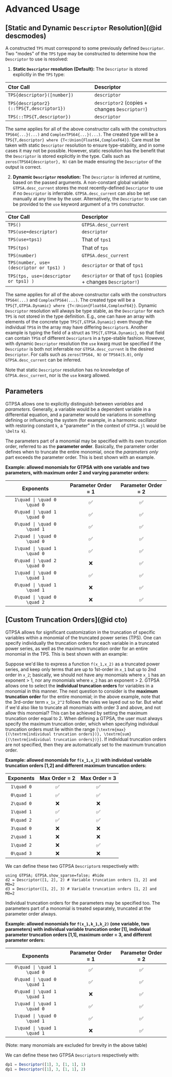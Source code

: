 # Advanced Usage
## [Static and Dynamic `Descriptor` Resolution](@id descmodes)

A constructed `TPS` must correspond to some previously defined `Descriptor`. Two "modes" of the `TPS` type may be constructed to determine how the `Descriptor` to use is resolved:

1. **Static `Descriptor` resolution (Default):** The `Descriptor` is stored explicitly in the `TPS` type:

| Ctor Call                                | Descriptor                                                     |
| :-------------------                     | :--------------------------------------------                  |
| `TPS{descriptor}([number])`              | `descriptor`                                                   |
| `TPS{descriptor2}(::TPS{T,descriptor1})` | `descriptor2` (copies + changes `Descriptor!`)                 |  
| `TPS(::TPS{T,descriptor})`               | `descriptor`                                                   |

The same applies for all of the above constructor calls with the constructors `TPS64{...}(...)` and `ComplexTPS64{...}(...)`. The created type will be a `TPS{T,descriptor} where {T<:Union{Float64,ComplexF64}}`. Care must be taken with static `Descriptor` resolution to ensure type-stability, and in some cases it may not be possible. However, static resolution has the benefit that the `Descriptor` is stored explicitly in the type. Calls such as `zeros(TPS64{descriptor}, N)` can be made ensuring the `Descriptor` of the output is correct.

2. **Dynamic `Descriptor` resolution:** The `Descriptor` is inferred at runtime, based on the passed arguments. A non-constant global variable `GTPSA.desc_current` stores the most recently-defined `Descriptor` to use if no `Descriptor` is inferrable. `GTPSA.desc_current` can also be set manually at any time by the user. Alternatively, the `Descriptor` to use can be provided to the `use` keyword argument of a `TPS` constructor.

| Ctor Call                                | Descriptor                                                      |
| :-------------------                     | :--------------------------------------------                   |
| `TPS()`                                  | `GTPSA.desc_current`                                            |
| `TPS(use=descriptor)`                    | `descriptor`                                                    |
| `TPS(use=tps1)`                          | That of `tps1`                                                  |
| `TPS(tps)`                               | That of `tps`                                                   |
| `TPS(number)`                            | `GTPSA.desc_current`                                            |
| `TPS(number, use=(descriptor or tps1) )` | `descriptor` or that of `tps1`                                  |
| `TPS(tps, use=(descriptor or tps1) )`    | `descriptor` or that of `tps1` (copies + changes `Descriptor!`) |

The same applies for all of the above constructor calls with the constructors `TPS64(...)` and `ComplexTPS64(...)`. The created type will be a `TPS{T,GTPSA.Dynamic} where {T<:Union{Float64,ComplexF64}}`. Dynamic `Descriptor` resolution will always be type stable, as the `Descriptor` for each `TPS` is not stored in the type definition. E.g., one can have an array with elements of the concrete type `TPS{T,GTPSA.Dynamic}` even though the individual `TPS`s in the array may have differing `Descriptor`s. Another example is typing the field of a struct as `TPS{T,GTPSA.Dynamic}`, so that field can contain `TPS`s of different `Descriptor`s in a type-stable fashion. However, with dynamic `Descriptor` resolution the `use` kwarg must be specified if the `Descriptor` is both not inferrable nor `GTPSA.desc_current` is the desired `Descriptor`. For calls such as `zeros(TPS64, N)` or `TPS64(5.0)`, only `GTPSA.desc_current` can be inferred.

Note that static `Descriptor` resolution has no knowledge of `GTPSA.desc_current`, nor is the `use` kwarg allowed.


## Parameters
GTPSA allows one to explicitly distinguish between *variables* and *parameters*. Generally, a variable would be a dependent variable in a differential equation, and a parameter would be variations in something defining or influencing the system (for example, in a harmonic oscillator with restoring constant ``k``, a "parameter" in the context of `GTPSA.jl` would be ``\Delta k``).

The parameters part of a monomial may be specified with its own truncation order, referred to as the **parameter order**. Basically, the parameter order defines when to truncate the entire monomial, once the _parameters only_ part exceeds the parameter order. This is best shown with an example.

**Example: allowed monomials for GTPSA with one variable and two parameters, with maximum order 2 and varying parameter orders:**

| Exponents | Parameter Order = 1 | Parameter Order = 2 |
| :-------: | :-----------: | :-----------: |
| ``1\quad \| \quad 0 \quad 0``  |       ✅      |       ✅      |
| ``0\quad \| \quad 1 \quad 0``  |       ✅      |       ✅      |
| ``0\quad \| \quad 0 \quad 1``  |       ✅      |       ✅      |
| ``2\quad \| \quad 0 \quad 0``  |       ✅      |       ✅      |
| ``1\quad \| \quad 1 \quad 0``  |       ✅      |       ✅      |
| ``0\quad \| \quad 2 \quad 0``  |       ❌      |       ✅      |
| ``1\quad \| \quad 0 \quad 1``  |       ✅      |       ✅      |
| ``0\quad \| \quad 1 \quad 1``  |       ❌      |       ✅      |
| ``0\quad \| \quad 0 \quad 2``  |       ❌      |       ✅      |


## [Custom Truncation Orders](@id cto)
GTPSA allows for significant customization in the truncation of specific variables within a monomial of the truncated power series (TPS). One can specify individually the truncation orders for each variable in a truncated power series, as well as the maximum truncation order for an entire monomial in the TPS. This is best shown with an example:

Suppose we'd like to express a function ``f(x_1,x_2)`` as a truncated power series, and keep only terms that are up to 1st-order in ``x_1`` but up to 2nd order in ``x_2``; basically, we should not have any monomials where ``x_1`` has an exponent > 1, nor any monomials where ``x_2`` has an exponent > 2. GTPSA allows one to select the **individual truncation orders** for variables in a monomial in this manner. The next question to consider is the **maximum truncation order** for the entire monomial; in the above example, note that the 3rd-order term ``x_1x_2^2`` follows the rules we layed out so far. But what if we'd also like to truncate all monomials with order 3 and above, and not allow this monomial? This can be achieved by setting the maximum truncation order equal to 2. When defining a GTPSA, the user must always specify the maximum truncation order, which when specifying individual truncation orders must lie within the range ``[\textrm{max}{(\textrm{individual truncation orders})}, \textrm{sum}{(\textrm{individual truncation orders})}]``. If individual truncation orders are not specified, then they are automatically set to the maximum truncation order.

**Example: allowed monomials for ``f(x_1,x_2)`` with individual variable truncation orders [1,2] and different maximum truncation orders:**

| Exponents | Max Order = 2 | Max Order = 3 |
| :-------: | :-----------: | :-----------: |
|  ``1\quad 0``  |       ✅      |       ✅      |
|  ``0\quad 1``  |       ✅      |       ✅      |
|  ``2\quad 0``  |       ❌      |       ❌      |
|  ``1\quad 1``  |       ✅      |       ✅      |
|  ``0\quad 2``  |       ✅      |       ✅      |
|  ``3\quad 0``  |       ❌      |       ❌      |
|  ``2\quad 1``  |       ❌      |       ❌      |
|  ``1\quad 2``  |       ❌      |       ✅      |
|  ``0\quad 3``  |       ❌      |       ❌      |

We can define these two GTPSA `Descriptor`s respectively with:

```@repl
using GTPSA; GTPSA.show_sparse=false; #hide
d2 = Descriptor([1, 2], 2) # Variable truncation orders [1, 2] and MO=2
d3 = Descriptor([1, 2], 3) # Variable truncation orders [1, 2] and MO=2
```

Individual truncation orders for the parameters may be specified too. The parameters part of a monomial is treated separately, truncated at the parameter order always.

**Example: allowed monomials for ``f(x_1,k_1,k_2)`` (one variable, two parameters) with individual variable truncation order [1], individual parameter truncation orders [1,1], maximum order = 3, and different parameter orders:**

| Exponents | Parameter Order = 1 | Parameter Order = 2 |
| :-------: | :-----------: | :-----------: |
|  ``0\quad \| \quad 1 \quad 0``  |       ✅      |       ✅      |
|  ``0\quad \| \quad 0 \quad 1``  |       ✅      |       ✅      |
|  ``0\quad \| \quad 1 \quad 1``  |       ❌      |       ✅      |
|  ``1\quad \| \quad 1 \quad 0``  |       ✅      |       ✅      |
|  ``1\quad \| \quad 0 \quad 1``  |       ✅      |       ✅      |
|  ``1\quad \| \quad 1 \quad 1``  |       ❌      |       ✅      |
(Note: many monomials are excluded for brevity in the above table)

We can define these two GTPSA `Descriptor`s respectively with:

```julia
dp1 = Descriptor([1], 3, [1, 1], 1)
dp1 = Descriptor([1], 3, [1, 1], 2)
```